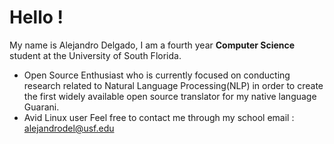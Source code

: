 # Hello !
My name is Alejandro Delgado, I am a fourth year **Computer Science** student at the University of South Florida.
- Open Source Enthusiast who is currently focused on conducting research related to Natural Language Processing(NLP) in order to create the first widely available open source translator for my native language Guarani.
- Avid Linux user
Feel free to contact me through my school email : alejandrodel@usf.edu
<!---
adelgadorios/adelgadorios is a ✨ special ✨ repository because its `README.md` (this file) appears on your GitHub profile.
You can click the Preview link to take a look at your changes.
--->
